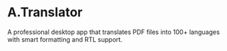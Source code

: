 # A.Translator
A professional desktop app that translates PDF files into 100+ languages with smart formatting and RTL support.
